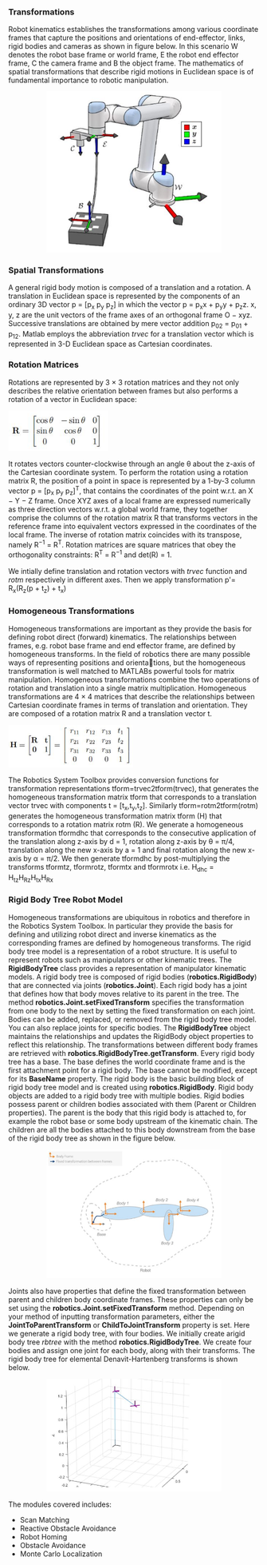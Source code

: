 <h3>Transformations</h3>
Robot kinematics establishes the transformations among various coordinate frames that capture the 
positions and orientations of end-effector, links, rigid bodies and cameras as shown in figure below.
In this scenario W denotes the robot base frame or world frame, E the robot end effector frame, C the
camera frame and B the object frame. The mathematics of spatial transformations that describe rigid
motions in Euclidean space is of fundamental importance to robotic manipulation.
<p align="center">
  <img src="Figures/Coordinate Frames.JPG" width="350" title="hover text">
</p>    

<h3>Spatial Transformations</h3>
A general rigid body motion is composed of a translation and a rotation. A translation in Euclidean 
space is represented by the components of an ordinary 3D vector p = [p<sub>x</sub> p<sub>y</sub> p<sub>z</sub>]
in which the vector p = p<sub>x</sub>x + p<sub>y</sub>y + p<sub>z</sub>z. x, y, z are the unit vectors
of the frame axes of an orthogonal frame O − xyz. Successive translations are obtained by mere vector 
addition p<sub>02</sub> = p<sub>01</sub> + p<sub>12</sub>. Matlab employs the abbreviation <i>trvec</i>
for a translation vector which is represented in 3-D Euclidean space as Cartesian coordinates.

<h3>Rotation Matrices</h3>
Rotations are represented by 3 × 3 rotation matrices and they not only describes the relative 
orientation between frames but also performs a rotation of a vector in Euclidean space:
<p align="left">
  <img src="Figures/Rotation Matrix.JPG" width="200" title="hover text">
</p>    
It rotates vectors counter-clockwise through an angle θ about the z-axis of the Cartesian coordinate 
system. To perform the rotation using a rotation matrix R, the position of a point in space is 
represented by a 1-by-3 column vector p = [p<sub>x</sub> p<sub>y</sub> p<sub>z</sub>]<sup>T</sup>, that
contains the coordinates of the point w.r.t. an X − Y − Z frame. Once XYZ axes of a local frame are
expressed numerically as three direction vectors w.r.t. a global world frame, they together comprise 
the columns of the rotation matrix R that transforms vectors in the reference frame into equivalent 
vectors expressed in the coordinates of the local frame. The inverse of rotation matrix coincides with
its transpose, namely R<sup>−1</sup> = R<sup>T</sup>. Rotation matrices are square
matrices that obey the orthogonality constraints: R<sup>T</sup> = R<sup>−1</sup> and det(R) = 1.<br/><br/>
We intially define translation and rotation vectors with <i>trvec</i> function and <i>rotm</i>
respectively in different axes. Then we apply transformation p'= R<sub>x</sub>(R<sub>z</sub>(p + 
t<sub>z</sub>) + t<sub>x</sub>) 

<h3>Homogeneous Transformations</h3>
Homogeneous transformations are important as they provide the basis for defining robot direct (forward)
kinematics. The relationships between frames, e.g. robot base frame and end effector frame, are defined
by homogeneous transforms. In the field of robotics there are many possible ways of representing 
positions and orientations, but the homogeneous transformation is well matched to MATLABs powerful 
tools for matrix manipulation. Homogeneous transformations combine the two operations of rotation and 
translation into a single matrix multiplication. Homogeneous transformations are 4 × 4 matrices that
describe the relationships between Cartesian coordinate frames in terms of translation and orientation.
They are composed of a rotation matrix R and a translation vector t.
<p align="left">
  <img src="Figures/Homogenous Transformation Matrix.JPG" width="250" title="hover text">
</p>
The Robotics System Toolbox provides conversion functions for transformation representations 
tform=trvec2tform(trvec), that generates the homogeneous transformation matrix tform that corresponds
to a translation vector trvec with components t = [t<sub>x</sub>,t<sub>y</sub>,t<sub>z</sub>]. Similarly
tform=rotm2tform(rotm) generates the homogeneous transformation matrix tform (H) that corresponds to a 
rotation matrix rotm (R). We generate a homogeneous transformation tformdhc that corresponds to the
consecutive application of the translation along z-axis by d = 1, rotation along z-axis by θ = π/4, 
translation along the new x-axis by a = 1 and final rotation along the new x-axis by α = π/2. We then 
generate tformdhc by post-multiplying the transforms tformtz, tformrotz, tformtx and tformrotx i.e.
H<sub>dhc</sub> = H<sub>tz</sub>H<sub>Rz</sub>H<sub>tx</sub>H<sub>Rx</sub>

<h3>Rigid Body Tree Robot Model</h3>
Homogeneous transformations are ubiquitous in robotics and therefore in the Robotics System Toolbox.
In particular they provide the basis for defining and utilizing robot direct and inverse kinematics as
the corresponding frames are defined by homogeneous transforms. The rigid body tree model is a 
representation of a robot structure. It is useful to represent robots such as manipulators or other 
kinematic trees. The <b>RigidBodyTree</b> class provides a representation of manipulator kinematic models.
A rigid body tree is composed of rigid bodies (<b>robotics.RigidBody</b>) that are connected via joints
(<b>robotics.Joint</b>). Each rigid body has a joint that defines how that body moves relative to its parent
in the tree. The method <b>robotics.Joint.setFixedTransform</b> specifies the transformation from one 
body to the next by setting the fixed transformation on each joint. Bodies can be added, replaced,  
or removed from the rigid body tree model. You can also replace joints for specific bodies. The 
<b>RigidBodyTree</b> object maintains the relationships and updates the </b>RigidBody</b> object 
properties to reflect this relationship. The transformations between different body frames are 
retrieved with <b>robotics.RigidBodyTree.getTransform</b>. Every rigid body tree has a base. The base
defines the world coordinate frame and is the first attachment point for a rigid body. The base cannot 
be modified, except for its <b>BaseName</b> property. The rigid body is the basic building block of 
rigid body tree model and is created using <b>robotics.RigidBody</b>. Rigid body objects are added to
a rigid body tree with multiple bodies. Rigid bodies possess parent or children bodies associated with
them (Parent or Children properties). The parent is the body that this rigid body is attached to, for
example the robot base or some body upstream of the kinematic chain. The children are all the bodies 
attached to this body downstream from the base of the rigid body tree as shown in the figure below.
<p align="center">
  <img src="Figures/Rigid Body Tree.JPG" width="350" title="hover text">
</p>

Joints also have properties that define the fixed transformation between parent and children body 
coordinate frames. These properties can only be set using the <b>robotics.Joint.setFixedTransform</b> 
method. Depending on your method of inputting transformation parameters, either the 
<b>JointToParentTransform</b> or <b>ChildToJointTransform</b> property is set. Here we generate a
rigid body tree, with four bodies. We initially create arigid body tree <i>rbtree</i> with the method
<b>robotics.RigidBodyTree</b>. We create four bodies and assign one joint for each body, along with
their transforms. The rigid body tree for elemental Denavit-Hartenberg transforms is shown below.
<p align="center">
  <img src="Figures/RBTree DH Parameters.JPG" width="350" title="hover text">
</p>

The modules covered includes:
<ul>
  <li>Scan Matching</li>
  <li>Reactive Obstacle Avoidance</li>
  <li>Robot Homing</li>
  <li>Obstacle Avoidance</li>
  <li>Monte Carlo Localization</li>  
</ul>
